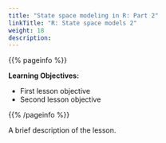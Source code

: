 ```yaml
---
title: "State space modeling in R: Part 2"
linkTitle: "R: State space models 2"
weight: 18
description:
---
```


{{% pageinfo %}}

**Learning Objectives:**
* First lesson objective
* Second lesson objective

{{% /pageinfo %}}

A brief description of the lesson.
